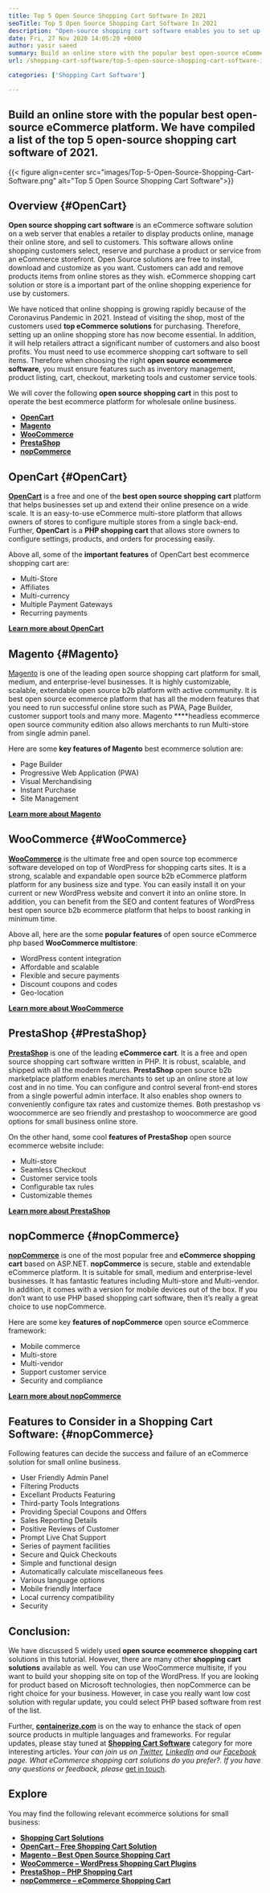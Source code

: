 ```yaml
---
title: Top 5 Open Source Shopping Cart Software In 2021
seoTitle: Top 5 Open Source Shopping Cart Software In 2021
description: "Open-source shopping cart software enables you to set up a low-cost online eCommerce website for your business. Let's review the top 5 freeware shopping carts."
date: Fri, 27 Nov 2020 14:05:20 +0000
author: yasir saeed
summary: Build an online store with the popular best open-source eCommerce platform. We have compiled a list of the top 5 open-source shopping cart software of 2021.
url: /shopping-cart-software/top-5-open-source-shopping-cart-software-in-2021/

categories: ['Shopping Cart Software']

---
```

## Build an online store with the popular best open-source eCommerce platform. We have compiled a list of the top 5 open-source shopping cart software of 2021.

{{< figure align=center src="images/Top-5-Open-Source-Shopping-Cart-Software.png" alt="Top 5 Open Source Shopping Cart Software">}}  

## **Overview** {#OpenCart}

**Open source shopping cart software** is an eCommerce software solution on a web server that enables a retailer to display products online, manage their online store, and sell to customers. This software allows online shopping customers select, reserve and purchase a product or service from an eCommerce storefront. Open Source solutions are free to install, download and customize as you want. Customers can add and remove products items from online stores as they wish. eCommerce shopping cart solution or store is a important part of the online shopping experience for use by customers.

We have noticed that online shopping is growing rapidly because of the Coronavirus Pandemic in 2021. Instead of visiting the shop, most of the customers used **top eCommerce solutions** for purchasing. Therefore, setting up an online shopping store has now become essential. In addition, it will help retailers attract a significant number of customers and also boost profits. You must need to use ecommerce shopping cart software to sell items. Therefore when choosing the right **open source ecommerce software**, you must ensure features such as inventory management, product listing, cart, checkout, marketing tools and customer service tools. 

We will cover the following **open source shopping cart** in this post to operate the best ecommerce platform for wholesale online business.

  * [**OpenCart**][1]
  * [**Magento**][2]
  * [**WooCommerce**][3]
  * [**PrestaShop**][4]
  * [**nopCommerce**][5]

## OpenCart {#OpenCart}

[**OpenCart**][6] is a free and one of the **best open source shopping cart** platform that helps businesses set up and extend their online presence on a wide scale. It is an easy-to-use eCommerce multi-store platform that allows owners of stores to configure multiple stores from a single back-end. Further, **OpenCart** is a **PHP shopping cart** that allows store owners to configure settings, products, and orders for processing easily.

Above all, some of the **important features** of OpenCart best ecommerce shopping cart are:

  * Multi-Store
  * Affiliates
  * Multi-currency
  * Multiple Payment Gateways
  * Recurring payments

[**Learn more about OpenCart**][7]

## Magento {#Magento}

[Magento][8] is one of the leading open source shopping cart platform for small, medium, and enterprise-level businesses. It is highly customizable, scalable, extendable open source b2b platform with active community. It is best open source ecommerce platform that has all the modern features that you need to run successful online store such as PWA, Page Builder, customer support tools and many more. Magento ****headless ecommerce open source community edition also allows merchants to run Multi-store from single admin panel.

Here are some **key features of Magento** best ecommerce solution are:

  * Page Builder
  * Progressive Web Application (PWA)
  * Visual Merchandising
  * Instant Purchase
  * Site Management

[**Learn more about Magento**][8]

## WooCommerce {#WooCommerce}

[**WooCommerce**][9] is the ultimate free and open source top ecommerce software developed on top of WordPress for shopping carts sites. It is a strong, scalable and expandable open source b2b eCommerce platform platform for any business size and type. You can easily install it on your current or new WordPress website and convert it into an online store. In addition, you can benefit from the SEO and content features of WordPress best open source b2b ecommerce platform that helps to boost ranking in minimum time.

Above all, here are the some **popular features** of open source eCommerce php based **WooCommerce multistore**:

  * WordPress content integration
  * Affordable and scalable
  * Flexible and secure payments
  * Discount coupons and codes
  * Geo-location

[**Learn more about WooCommerce**][10]

## PrestaShop {#PrestaShop}

[**PrestaShop**][11] is one of the leading **eCommerce cart**. It is a free and open source shopping cart software written in PHP. It is robust, scalable, and shipped with all the modern features. **PrestaShop** open source b2b marketplace platform enables merchants to set up an online store at low cost and in no time. You can configure and control several front-end stores from a single powerful admin interface. It also enables shop owners to conveniently configure tax rates and customize themes. Both prestashop vs woocommerce are seo friendly and prestashop to woocommerce are good options for small business online store.

On the other hand, some cool **features of PrestaShop** open source ecommerce website include:

  * Multi-store
  * Seamless Checkout
  * Customer service tools
  * Configurable tax rules
  * Customizable themes

[**Learn more about PrestaShop**][12]

## nopCommerce {#nopCommerce}

**[nopCommerce][13]** is one of the most popular free and **eCommerce shopping cart** based on ASP.NET. **nopCommerce** is secure, stable and extendable eCommerce platform. It is suitable for small, medium and enterprise-level businesses. It has fantastic features including Multi-store and Multi-vendor. In addition, it comes with a version for mobile devices out of the box. If you don’t want to use PHP based shopping cart software, then it’s really a great choice to use nopCommerce.

Here are some key **features of nopCommerce** open source eCommerce framework:

  * Mobile commerce
  * Multi-store
  * Multi-vendor
  * Support customer service
  * Security and compliance

[**Learn more about nopCommerce**][14]

## **Features to Consider in a Shopping Cart Software**: {#nopCommerce}

Following features can decide the success and failure of an eCommerce solution for small online business.

  * User Friendly Admin Panel
  * Filtering Products
  * Excellant Products Featuring
  * Third-party Tools Integrations
  * Providing Special Coupons and Offers
  * Sales Reporting Details
  * Positive Reviews of Customer
  * Prompt Live Chat Support
  * Series of payment facilities
  * Secure and Quick Checkouts
  * Simple and functional design
  * Automatically calculate miscellaneous fees
  * Various language options
  * Mobile friendly Interface
  * Local currency compatibility
  * Security

## Conclusion:

We have discussed 5 widely used **open source ecommerce** **shopping cart** solutions in this tutorial. However, there are many other **shopping cart solutions** available as well. You can use WooCommerce multisite, if you want to build your shopping site on top of the WordPress. If you are looking for product based on Microsoft technologies, then nopCommerce can be right choice for your business. However, in case you really want low cost solution with regular update, you could select PHP based software from rest of the list. 

Further, [**containerize.com**][15] is on the way to enhance the stack of open source products in multiple languages and frameworks. For regular updates, please stay tuned at [**Shopping Cart Software**][16] category for more interesting articles. _Your can join us on [Twitter][17], [LinkedIn][18] and our [Facebook][19] page. What eCommerce shopping cart solutions do you prefer?. If you have any questions or feedback, please_ [get in touch][20].

## Explore

You may find the following relevant ecommerce solutions for small business:

  * [**Shopping Cart Solutions**][21]
  * [**OpenCart – Free Shopping Cart Solution**][22]
  * [**Magento – Best Open Source Shopping Cart**][23]
  * [**WooCommerce – WordPress Shopping Cart Plugins**][24]
  * [**PrestaShop – PHP Shopping Cart**][25]
  * [**nopCommerce – eCommerce Shopping Cart**][26]

 [1]: #OpenCart
 [2]: #Magento
 [3]: #WooCommerce
 [4]: #PrestaShop
 [5]: #nopCommerce
 [6]: https://products.containerize.com/ecommerce/opencart/
 [7]: https://www.opencart.com/
 [8]: https://magento.com/
 [9]: https://products.containerize.com/ecommerce/woocommerce/
 [10]: https://woocommerce.com/
 [11]: https://products.containerize.com/ecommerce/prestashop/
 [12]: https://www.prestashop.com/
 [13]: https://products.containerize.com/ecommerce/nopcommerce/
 [14]: https://www.nopcommerce.com/
 [15]: https://www.containerize.com/
 [16]: https://blog.containerize.com/category/shopping-cart-software
 [17]: https://twitter.com/containerize_co
 [18]: https://www.linkedin.com/company/containerize/
 [19]: http://facebook.com/containerize
 [20]: mailto:yasir.saeed@aspose.com
 [21]: https://products.containerize.com/ecommerce
 [22]: https://products.containerize.com/ecommerce/opencart
 [23]: https://products.containerize.com/ecommerce/magento
 [24]: https://products.containerize.com/ecommerce/woocommerce
 [25]: https://products.containerize.com/ecommerce/prestashop
 [26]: https://products.containerize.com/ecommerce/nopcommerce